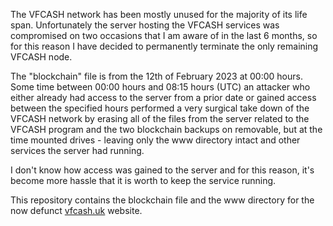 The VFCASH network has been mostly unused for the majority of its life span. Unfortunately the server hosting the VFCASH services was compromised on two occasions that I am aware of in the last 6 months, so for this reason I have decided to permanently terminate the only remaining VFCASH node.

The "blockchain" file is from the 12th of February 2023 at 00:00 hours. Some time between 00:00 hours and 08:15 hours (UTC) an attacker who either already had access to the server from a prior date or gained access between the specified hours performed a very surgical take down of the VFCASH network by erasing all of the files from the server related to the VFCASH program and the two blockchain backups on removable, but at the time mounted drives - leaving only the www directory intact and other services the server had running.

I don't know how access was gained to the server and for this reason, it's become more hassle that it is worth to keep the service running.

This repository contains the blockchain file and the www directory for the now defunct [vfcash.uk](https://vfcash.uk) website.
